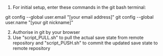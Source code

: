 1) For initial setup, enter these commands in the git bash terminal:

git config --global user.email "[your email address]"
git config --global user.name "[your git nickname]"

2) Authorise in git by your browser
3) Use "script_PULL.sh" to pull the actual save state from remote repository and "script_PUSH.sh" to commit the updated save state to remote repository

